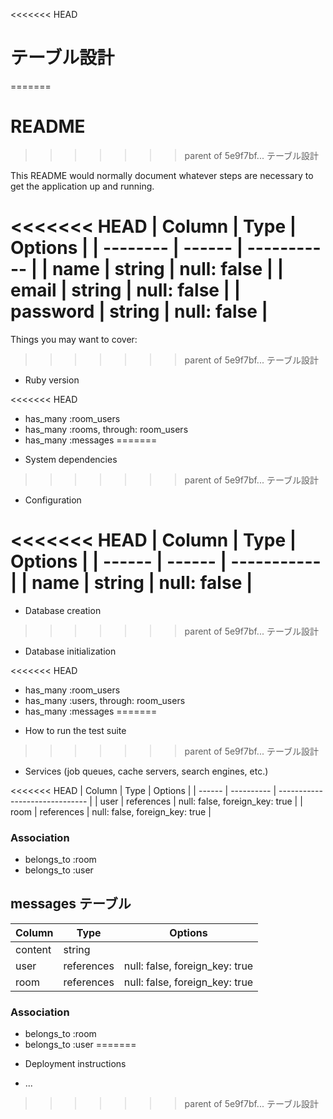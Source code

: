<<<<<<< HEAD
# テーブル設計
=======
# README
>>>>>>> parent of 5e9f7bf... テーブル設計

This README would normally document whatever steps are necessary to get the
application up and running.

<<<<<<< HEAD
| Column   | Type   | Options     |
| -------- | ------ | ----------- |
| name     | string | null: false |
| email    | string | null: false |
| password | string | null: false |
=======
Things you may want to cover:
>>>>>>> parent of 5e9f7bf... テーブル設計

* Ruby version

<<<<<<< HEAD
- has_many :room_users
- has_many :rooms, through: room_users
- has_many :messages
=======
* System dependencies
>>>>>>> parent of 5e9f7bf... テーブル設計

* Configuration

<<<<<<< HEAD
| Column | Type   | Options     |
| ------ | ------ | ----------- |
| name   | string | null: false |
=======
* Database creation
>>>>>>> parent of 5e9f7bf... テーブル設計

* Database initialization

<<<<<<< HEAD
- has_many :room_users
- has_many :users, through: room_users
- has_many :messages
=======
* How to run the test suite
>>>>>>> parent of 5e9f7bf... テーブル設計

* Services (job queues, cache servers, search engines, etc.)

<<<<<<< HEAD
| Column | Type       | Options                        |
| ------ | ---------- | ------------------------------ |
| user   | references | null: false, foreign_key: true |
| room   | references | null: false, foreign_key: true |

### Association

- belongs_to :room
- belongs_to :user

## messages テーブル

| Column  | Type       | Options                        |
| ------- | ---------- | ------------------------------ |
| content | string     |                                |
| user    | references | null: false, foreign_key: true |
| room    | references | null: false, foreign_key: true |

### Association

- belongs_to :room
- belongs_to :user
=======
* Deployment instructions

* ...
>>>>>>> parent of 5e9f7bf... テーブル設計
